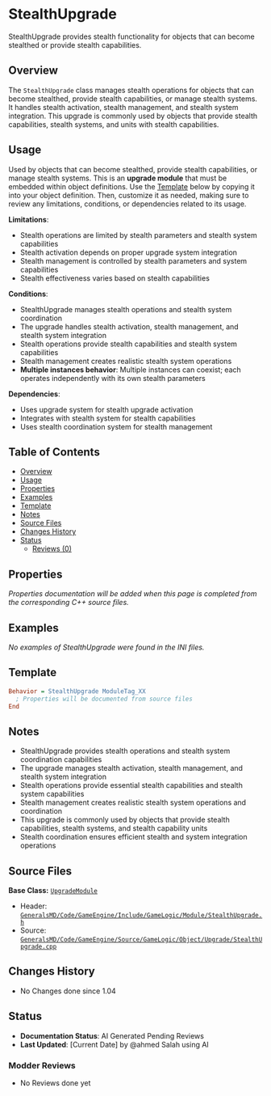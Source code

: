 # StealthUpgrade

StealthUpgrade provides stealth functionality for objects that can become stealthed or provide stealth capabilities.

## Overview

The `StealthUpgrade` class manages stealth operations for objects that can become stealthed, provide stealth capabilities, or manage stealth systems. It handles stealth activation, stealth management, and stealth system integration. This upgrade is commonly used by objects that provide stealth capabilities, stealth systems, and units with stealth capabilities.

## Usage

Used by objects that can become stealthed, provide stealth capabilities, or manage stealth systems. This is an **upgrade module** that must be embedded within object definitions. Use the [Template](#template) below by copying it into your object definition. Then, customize it as needed, making sure to review any limitations, conditions, or dependencies related to its usage.

**Limitations**:
- Stealth operations are limited by stealth parameters and stealth system capabilities
- Stealth activation depends on proper upgrade system integration
- Stealth management is controlled by stealth parameters and system capabilities
- Stealth effectiveness varies based on stealth capabilities

**Conditions**:
- StealthUpgrade manages stealth operations and stealth system coordination
- The upgrade handles stealth activation, stealth management, and stealth system integration
- Stealth operations provide stealth capabilities and stealth system capabilities
- Stealth management creates realistic stealth system operations
- **Multiple instances behavior**: Multiple instances can coexist; each operates independently with its own stealth parameters

**Dependencies**:
- Uses upgrade system for stealth upgrade activation
- Integrates with stealth system for stealth capabilities
- Uses stealth coordination system for stealth management

## Table of Contents

- [Overview](#overview)
- [Usage](#usage)
- [Properties](#properties)
- [Examples](#examples)
- [Template](#template)
- [Notes](#notes)
- [Source Files](#source-files)
- [Changes History](#changes-history)
- [Status](#status)
  - [Reviews (0)](#modder-reviews)

## Properties

*Properties documentation will be added when this page is completed from the corresponding C++ source files.*

## Examples

*No examples of StealthUpgrade were found in the INI files.*

## Template

```ini
Behavior = StealthUpgrade ModuleTag_XX
  ; Properties will be documented from source files
End
```

## Notes

- StealthUpgrade provides stealth operations and stealth system coordination capabilities
- The upgrade manages stealth activation, stealth management, and stealth system integration
- Stealth operations provide essential stealth capabilities and stealth system capabilities
- Stealth management creates realistic stealth system operations and coordination
- This upgrade is commonly used by objects that provide stealth capabilities, stealth systems, and stealth capability units
- Stealth coordination ensures efficient stealth and system integration operations

## Source Files

**Base Class:** [`UpgradeModule`](../../GeneralsMD/Code/GameEngine/Include/GameLogic/Module/UpgradeModule.h)

- Header: [`GeneralsMD/Code/GameEngine/Include/GameLogic/Module/StealthUpgrade.h`](../../GeneralsMD/Code/GameEngine/Include/GameLogic/Module/StealthUpgrade.h)
- Source: [`GeneralsMD/Code/GameEngine/Source/GameLogic/Object/Upgrade/StealthUpgrade.cpp`](../../GeneralsMD/Code/GameEngine/Source/GameLogic/Object/Upgrade/StealthUpgrade.cpp)

## Changes History

- No Changes done since 1.04

## Status

- **Documentation Status**: AI Generated Pending Reviews 
- **Last Updated**: [Current Date] by @ahmed Salah using AI

### Modder Reviews 
- No Reviews done yet